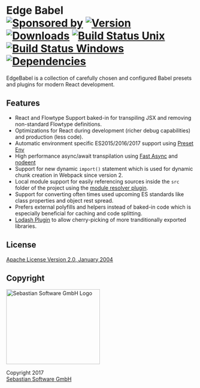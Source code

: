 # Edge Babel<br/>[![Sponsored by][sponsor-img]][sponsor] [![Version][npm-version-img]][npm] [![Downloads][npm-downloads-img]][npm] [![Build Status Unix][travis-img]][travis] [![Build Status Windows][appveyor-img]][appveyor] [![Dependencies][deps-img]][deps]

[sponsor-img]: https://img.shields.io/badge/Sponsored%20by-Sebastian%20Software-692446.svg
[sponsor]: https://www.sebastian-software.de
[deps]: https://david-dm.org/sebastian-software/edgebabel
[deps-img]: https://david-dm.org/sebastian-software/edgebabel.svg
[npm]: https://www.npmjs.com/package/edgebabel
[npm-downloads-img]: https://img.shields.io/npm/dm/edgebabel.svg
[npm-version-img]: https://img.shields.io/npm/v/edgebabel.svg
[travis-img]: https://img.shields.io/travis/sebastian-software/edgebabel/master.svg?branch=master&label=unix%20build
[appveyor-img]: https://img.shields.io/appveyor/ci/swernerx/edgebabel/master.svg?label=windows%20build
[travis]: https://travis-ci.org/sebastian-software/edgebabel
[appveyor]: https://ci.appveyor.com/project/swernerx/edgebabel/branch/master

EdgeBabel is a collection of carefully chosen and configured Babel presets and plugins for modern React development.



## Features

- React and Flowtype Support baked-in for transpiling JSX and removing non-standard Flowtype definitions.
- Optimizations for React during development (richer debug capabilities) and production (less code).
- Automatic environment specific ES2015/2016/2017 support using [Preset Env](https://github.com/babel/babel-preset-env)
- High performance async/await transpilation using [Fast Async](https://github.com/MatAtBread/fast-async) and [nodeent](https://github.com/MatAtBread/nodent#performance)
- Support for new dynamic `import()` statement which is used for dynamic chunk creation in Webpack since version 2.
- Local module support for easily referencing sources inside the `src` folder of the project using the [module resolver plugin](https://github.com/tleunen/babel-plugin-module-resolver).
- Support for converting often times used upcoming ES standards like class properties and object rest spread.
- Prefers external polyfills and helpers instead of baked-in code which is especially beneficial for caching and code splitting.
- [Lodash Plugin](https://github.com/lodash/babel-plugin-lodash) to allow cherry-picking of more tranditionally exported libraries.




## License

[Apache License Version 2.0, January 2004](license)

## Copyright

<img src="https://raw.githubusercontent.com/sebastian-software/s15e-javascript/master/assets/sebastiansoftware.png" alt="Sebastian Software GmbH Logo" width="250" height="200"/>

Copyright 2017<br/>[Sebastian Software GmbH](http://www.sebastian-software.de)
